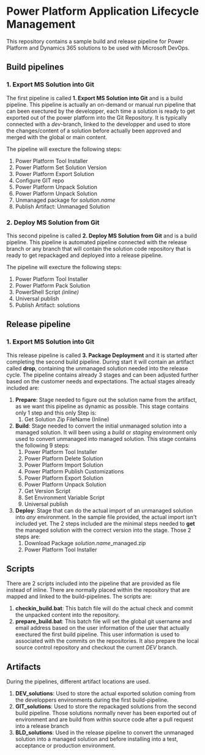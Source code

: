 # Power Platform Application Lifecycle Management
This repository contains a sample build and release pipeline for Power Platform and Dynamics 365 solutions to be used with Microsoft DevOps.

## Build pipelines
### 1. Export MS Solution into Git
The first pipeline is called __1. Export MS Solution into Git__ and is a build pipeline.
This pipeline is actually an on-demand or manual run pipeline that can been exectured by the developper, each time a solution is ready to get exported out of the power platform into the Git Repository.
It is typically connected with a *dev*-branch, linked to the developper and used to store the changes/content of a solution before actually been approved and merged with the global or main content.

The pipeline will execture the following steps:

1. Power Platform Tool Installer
1. Power Platform Set Solution Version 
1. Power Platform Export Solution 
1. Configure GIT repo
1. Power Platform Unpack Solution 
1. Power Platform Unpack Solution 
1. Unmanaged package for *solution.name*
1. Publish Artifact: Unmanaged Solution

### 2. Deploy MS Solution from Git
This second pipeline is called __2. Deploy MS Solution from Git__ and is a build pipeline. This pipeline is automated pipeline connected with the release branch or any branch that will contain the solution code repository that is ready to get repackaged and deployed into a release pipeline.

The pipeline will execture the following steps:

1. Power Platform Tool Installer
1. Power Platform Pack Solution
1. PowerShell Script *(inline)*
1. Universal publish
1. Publish Artifact: solutions

## Release pipeline
### 1. Export MS Solution into Git
This release pipeline is called __3. Package Deployment__ and it is started after completing the second build pipeline.
During start it will contain an artifact called **drop**, containing the unmanaged solution needed into the release cycle.
The pipeline contains already 3 stages and can been adjusted further based on the customer needs and expectations.
The actual stages already included are:
1. **Prepare**: Stage needed to figure out the solution name from the artifact, as we want this pipeline as dynamic as possible. This stage contains only 1 step and this only Step is:
    1. Get Solution Zip FileName (Inline)
1. **Build**: Stage needed to convert the initial unmanaged solution into a managed solution. It will been using a *build* or *staging* environment only used to convert unmanaged into managed solution. This stage contains the following 9 steps:
    1. Power Platform Tool Installer 
    1. Power Platform Delete Solution 
    1. Power Platform Import Solution 
    1. Power Platform Publish Customizations 
    1. Power Platform Export Solution 
    1. Power Platform Unpack Solution 
    1. Get Version Script
    1. Set Environment Variable Script
    1. Universal publish
1. **Deploy**: Stage that can do the actual import of an unmanaged solution into *any* environment. In the sample file provided, the actual import isn't included yet. The 2 steps included are the minimal steps needed to **get** the managed solution with the correct version into the stage. Those 2 steps are:
    1. Download Package *solution.name*_managed.zip
    1. Power Platform Tool Installer 

## Scripts
There are 2 scripts included into the pipeline that are provided as file instead of inline. There are normally placed within the repository that are mapped and linked to the build-pipelines.
The scripts are:
1. **checkin_build.bat**: This batch file will do the actual check and commit the unpacked content into the repository.
1. **prepare_build.bat**: This batch file will set the global git username and email address  based on the user information of the user that actually exectured the first build pipeline. This user information is used to associated with the commits on the repositories. It also prepare the local source control repository and checkout the current *DEV* branch. 

## Artifacts
During the pipelines, different artifact locations are used.  

1. __DEV_solutions__: Used to store the actual exported solution coming from the developpers environments during the first build-pipeline.
1. __GIT_solutions__: Used to store the repackaged solutions from the second build pipeline. Those solutions normally never has been exported out of environment and are build from within source code after a pull request into a release branch
1. __BLD_solutions__: Used in the release pipeline to convert the unmanaged solution into a managed solution and before installing into a test, acceptance or production environment. 